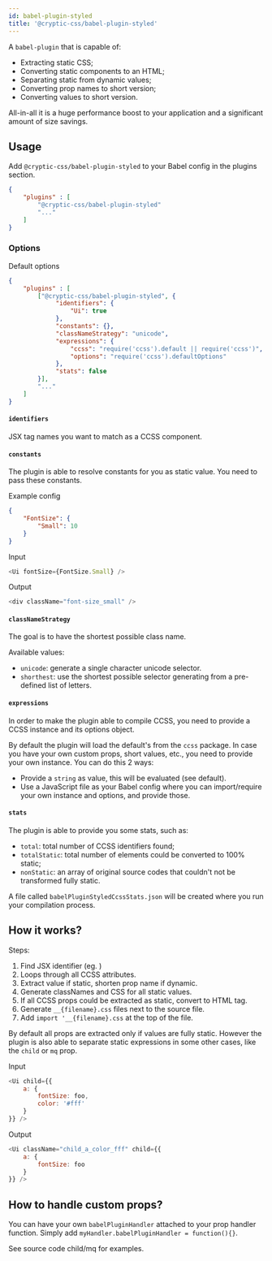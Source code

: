 ```yaml
---
id: babel-plugin-styled
title: '@cryptic-css/babel-plugin-styled'
---
```


A `babel-plugin` that is capable of:
- Extracting static CSS;
- Converting static components to an HTML;
- Separating static from dynamic values;
- Converting prop names to short version;
- Converting values to short version.

All-in-all it is a huge performance boost to your application and a significant amount of size savings.

## Usage

Add `@cryptic-css/babel-plugin-styled` to your Babel config in the plugins section.

```json
{
    "plugins" : [
        "@cryptic-css/babel-plugin-styled"
        "..."
    ]
}
```

### Options

Default options

```json
{
    "plugins" : [
        ["@cryptic-css/babel-plugin-styled", {
             "identifiers": {
                 "Ui": true
             },
             "constants": {},
             "classNameStrategy": "unicode",
             "expressions": {
                 "ccss": "require('ccss').default || require('ccss')",
                 "options": "require('ccss').defaultOptions"
             },
             "stats": false
        }],
        "..."
    ]
}
```

#### `identifiers`

JSX tag names you want to match as a CCSS component.

#### `constants`

The plugin is able to resolve constants for you as static value. You need to pass these constants.

Example config
```json
{
    "FontSize": {
        "Small": 10
    }
}
```

Input
```js
<Ui fontSize={FontSize.Small} />
```

Output
```js
<div className="font-size_small" />
```

#### `classNameStrategy`

The goal is to have the shortest possible class name.

Available values:
- `unicode`: generate a single character unicode selector.
- `shorthest`: use the shortest possible selector generating from a pre-defined list of letters.

#### `expressions`

In order to make the plugin able to compile CCSS, you need to provide a CCSS instance and its options object.

By default the plugin will load the default's from the `ccss` package. In case you have your own custom props,
short values, etc., you need to provide your own instance. You can do this 2 ways:
- Provide a `string` as value, this will be evaluated (see default).
- Use a JavaScript file as your Babel config where you can import/require your own instance and options, and provide
those.

#### `stats`

The plugin is able to provide you some stats, such as:
- `total`: total number of CCSS identifiers found;
- `totalStatic`: total number of elements could be converted to 100% static;
- `nonStatic`: an array of original source codes that couldn't not be transformed fully static.

A file called `babelPluginStyledCcssStats.json` will be created where you run your compilation process.

## How it works?

Steps:
1. Find JSX identifier (eg. <Ui />)
1. Loops through all CCSS attributes.
1. Extract value if static, shorten prop name if dynamic.
1. Generate classNames and CSS for all static values.
1. If all CCSS props could be extracted as static, convert to HTML tag.
1. Generate `__{filename}.css` files next to the source file.
1. Add `import '__{filename}.css` at the top of the file.

By default all props are extracted only if values are fully static. However the plugin is also able to separate
static expressions in some other cases, like the `child` or `mq` prop.

Input
```js
<Ui child={{
    a: {
        fontSize: foo,
        color: '#fff'
    }
}} />
```

Output
```js
<Ui className="child_a_color_fff" child={{
    a: {
        fontSize: foo
    }
}} />
```

## How to handle custom props?

You can have your own `babelPluginHandler` attached to your prop handler function. Simply add
`myHandler.babelPluginHandler = function(){}`.

See source code child/mq for examples.
